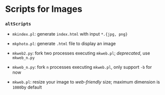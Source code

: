 # Scripts for Images

### `altScripts`

* `mkindex.pl`: generate `index.html` with input `*.{jpg, png}`

* `mkphoto.pl`: generate `.html` file to display an image

* `mkweb2.py`: fork two processes executing `mkweb.pl`; _deprecated_, use `mkweb_n.py`

* `mkweb_n.py`: fork `n` processes executing `mkweb.pl`, only support `-b` for now

* `mkweb.pl`: resize your image to _web-friendly_ size; maximum dimension is `1080`by default

